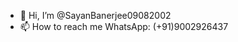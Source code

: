 - 👋 Hi, I’m @SayanBanerjee09082002
- 📫 How to reach me 
      WhatsApp: (+91)9002926437

<!---
SayanBanerjee09082002/SayanBanerjee09082002 is a ✨ special ✨ repository because its `README.md` (this file) appears on your GitHub profile.
You can click the Preview link to take a look at your changes.
--->
